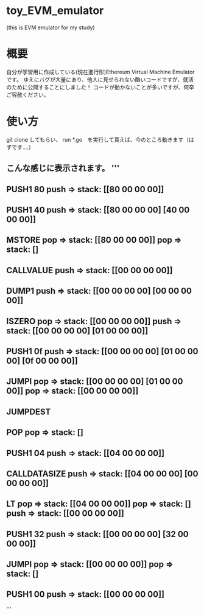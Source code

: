 # toy_EVM_emulator
(this is EVM emulator for my study)

# 概要
自分が学習用に作成している(現在進行形)Ethereum Virtual Machine Emulatorです。
ゆえにバグが大量にあり、他人に見せられない酷いコードですが、就活のために公開することにしました！
コードが動かないことが多いですが、何卒ご容赦ください。

# 使い方
git clone してもらい、 run *.go　を実行して貰えば、今のところ動きます（はずです....）

こんな感じに表示されます。
'''
------------------------------------
PUSH1 80
push => stack: [[80 00 00 00]]
------------------------------------
PUSH1 40
push => stack: [[80 00 00 00] [40 00 00 00]]
------------------------------------
MSTORE
pop => stack: [[80 00 00 00]]
pop => stack: []
------------------------------------
CALLVALUE
push => stack: [[00 00 00 00]]
------------------------------------
DUMP1
push => stack: [[00 00 00 00] [00 00 00 00]]
------------------------------------
ISZERO
pop => stack: [[00 00 00 00]]
push => stack: [[00 00 00 00] [01 00 00 00]]
------------------------------------
PUSH1 0f
push => stack: [[00 00 00 00] [01 00 00 00] [0f 00 00 00]]
------------------------------------
JUMPI
pop => stack: [[00 00 00 00] [01 00 00 00]]
pop => stack: [[00 00 00 00]]
------------------------------------
JUMPDEST
------------------------------------
POP
pop => stack: []
------------------------------------
PUSH1 04
push => stack: [[04 00 00 00]]
------------------------------------
CALLDATASIZE
push => stack: [[04 00 00 00] [00 00 00 00]]
------------------------------------
LT
pop => stack: [[04 00 00 00]]
pop => stack: []
push => stack: [[00 00 00 00]]
------------------------------------
PUSH1 32
push => stack: [[00 00 00 00] [32 00 00 00]]
------------------------------------
JUMPI
pop => stack: [[00 00 00 00]]
pop => stack: []
------------------------------------
PUSH1 00
push => stack: [[00 00 00 00]]
------------------------------------
'''